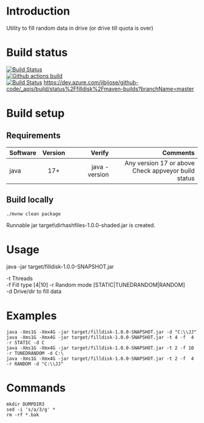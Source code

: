 # Introduction
Utility to fill random data in drive (or drive till quota is over)

# Build status   
[![Build Status](https://ci.appveyor.com/api/projects/status/github/jibijose/filldisk?branch=master&svg=true)](https://ci.appveyor.com/project/jibijose/filldisk)   
[![Github actions build](https://github.com/jibijose/filldisk/actions/workflows/maven.yml/badge.svg)](https://github.com/jibijose/filldisk/actions/workflows/maven.yml)   
[![Build Status](https://dev.azure.com/jibijose/github-code/_apis/build/status%2Ffilldisk%2Fmaven-builds?branchName=master)](https://dev.azure.com/jibijose/github-code/_build/latest?definitionId=7&branchName=master)
https://dev.azure.com/jibijose/github-code/_apis/build/status%2Ffilldisk%2Fmaven-builds?branchName=master   


# Build setup

## Requirements
| Software      | Version |        Verify |                                                Comments |
|---------------|:-------:|--------------:|--------------------------------------------------------:|
| java          |   17+   | java -version | Any version 17 or above<br/>Check appveyor build status |

## Build locally
```
./mvnw clean package
```
Runnable jar target\dirhashfiles-1.0.0-shaded.jar is created.

# Usage
java -jar target/filldisk-1.0.0-SNAPSHOT.jar


-t <arg>    Threads  
-f <arg>    Fill type [4|10]
-r <arg>    Random mode [STATIC|TUNEDRANDOM|RANDOM]  
-d <arg>    Drive/dir to fill data  

# Examples
```
java -Xms1G -Xmx4G -jar target/filldisk-1.0.0-SNAPSHOT.jar -d "C:\\JJ"  
java -Xms1G -Xmx4G -jar target/filldisk-1.0.0-SNAPSHOT.jar -t 4 -f  4 -r STATIC -d C 
java -Xms1G -Xmx4G -jar target/filldisk-1.0.0-SNAPSHOT.jar -t 2 -f 10 -r TUNEDRANDOM -d C:\
java -Xms1G -Xmx4G -jar target/filldisk-1.0.0-SNAPSHOT.jar -t 2 -f  4 -r RANDOM -d "C:\\JJ"
```

# Commands   
```
mkdir DUMPDIR3   
sed -i 's/a/3/g' *   
rm -rf *.bak   
```